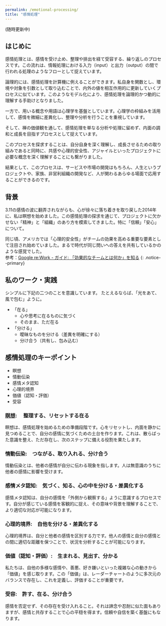 ```yaml
---
permalink: /emotional-processing/
title: "感情処理"
---
```

(随時更新中)

## はじめに

感情処理とは、感情を受け止め、整理や排出を経て受容する、繰り返しのプロセスです。この流れは、情報処理における入力（input）と出力（output）の間で行われる処理のようなフローとして捉えています。

論理的には、感情処理を計算機に例えることができます。私自身を関数とし、環境や対象を引数として取り込むことで、内外の値を相互作用的に更新していくプロセスに似ています。このようなモデル化により、感情処理を論理的かつ動的に理解する手助けとなりました。

一方で、用いる概念や用語は心理学を基盤としています。心理学の枠組みを活用して、感情を微細に差異化し、整理や分析を行うことを重視しています。

そして、禅の価値観を通して、感情処理を単なる分析や処理に留めず、内面の調和と成長を目指すプロセスとして捉えています。

このプロセスを探求することは、自分自身を深く理解し、成長させるための取り組みであると同時に、共感や心理的安全性、アジャイルといったプロジェクトに必要な概念を深く理解することにも繋がりました。

結果として、このプロセスは、サービスや市場の開発はもちろん、人生というプロジェクトや、家族、非営利組織の開発など、人が関わるあらゆる場面で応用することができるのです。

## 背景

3.11の感情の波に翻弄されながらも、心が徐々に落ち着きを取り戻した2014年に、私は瞑想を始めました。この感情処理の探求を通じて、プロジェクトに欠かせない「精神」と「組織」のあり方を模索してきました。特に「信頼」「安心」について。  

同じ頃、アメリカでは「心理的安全性」がチームの効果を高める重要な要素として注目され始めていました。まるで時代が同じ問いへの答えを共有しているかのような感覚でした。  
参考：[Google re:Work - ガイド: 「効果的なチームとは何か」を知る](https://rework.withgoogle.com/jp/guides/understanding-team-effectiveness#foster-effective-team-behaviors)
{: .notice--primary}

## 私のワーク・実践

シンプルに下記の二つのことを意識しています。
たとえるならば、「光をあて、風で包む」ように。

* 「在る」
  * 心や思考に在るものに気づく
  * そのまま、ただ在る
* 「分ける」
  * 曖昧なものを分ける（差異を明確にする）
  * 分け合う（共有し、包み込む）

## 感情処理のキーポイント

* 瞑想
* 情動伝染
* 感情メタ認知
* 心理的境界
* 価値（認知・評価）
* 受容

### [瞑想](/meditation/): 　整理する、リセットする在る

瞑想は、感情処理を始めるための準備段階です。心をリセットし、内面を静かに見つめることで、自分の感情に気づくための土台を作ります。これは、散らばった意識を整え、ただ存在し、次のステップに備える役割を果たします。

### 情動伝染:　つながる、取り入れる、分け合う

情動伝染とは、他者の感情が自分に伝わる現象を指します。人は無意識のうちに他者の感情に影響を受けます。

### 感情メタ認知:　気づく、知る、心の中を分ける・差異化する

感情メタ認知は、自分の感情を「外側から観察する」ように意識するプロセスです。自分が感じている感情を客観的に捉え、その意味や背景を理解することで、より適切な対応が可能になります。

### 心理的境界:　自他を分ける・差異化する

心理的境界は、自分と他者の感情を区別する力です。他人の感情と自分の感情との間に適切な距離を保つことで、状況を分析することが可能になります。

### 価値（認知・評価）:　生まれる、見出す、分かる

私たちは、自他の多様な感情や、善悪、好き嫌いといった複雑な心の動きから「価値」を感じ取ります。この「価値」は、レーダーチャートのように多次元のバランスで存在し、これを定義し、評価することが重要です。

### 受容:　許す、在る、分け合う

感情を否定せず、その存在を受け入れること。それは諦念や忍耐に似た面もありますが、感情と共存することで心の平穏を得ます。信頼や自信を築く基盤にもなります。
